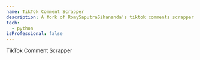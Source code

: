 ```yaml
---
name: TikTok Comment Scrapper
description: A fork of RomySaputraSihananda's tiktok comments scrapper with the purpose of speeding up time for a research project at the University of Guanajuato.
tech: 
  - python
isProfessional: false
---
```

TikTok Comment Scrapper